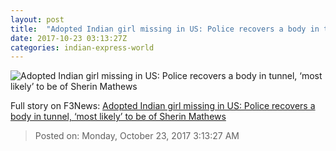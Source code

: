 ```yaml
---
layout: post
title:  "Adopted Indian girl missing in US: Police recovers a body in tunnel, ‘most likely’ to be of Sherin Mathews"
date: 2017-10-23 03:13:27Z
categories: indian-express-world
---
```


![Adopted Indian girl missing in US: Police recovers a body in tunnel, ‘most likely’ to be of Sherin Mathews](http://images.indianexpress.com/2017/10/sherin-mathew.jpg?w=759)




Full story on F3News: [Adopted Indian girl missing in US: Police recovers a body in tunnel, ‘most likely’ to be of Sherin Mathews](http://www.f3nws.com/n/4MBfgG)

> Posted on: Monday, October 23, 2017 3:13:27 AM
